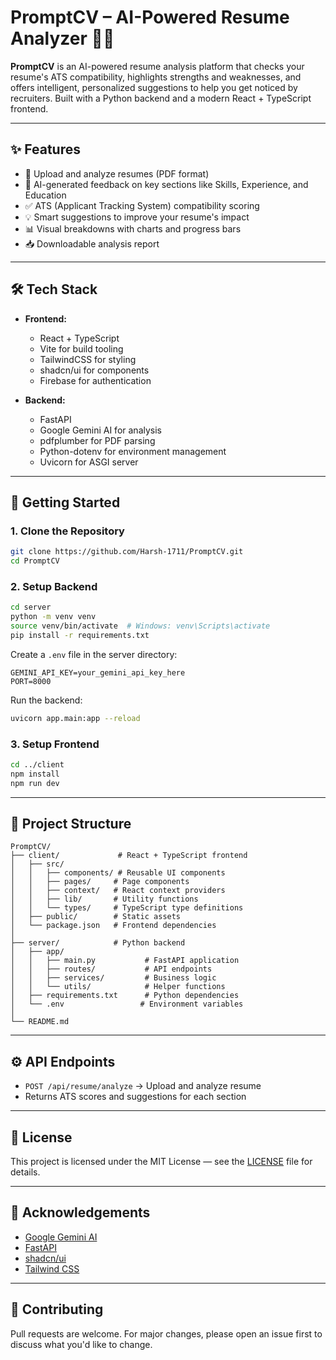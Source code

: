 # PromptCV – AI-Powered Resume Analyzer 🤖📄

**PromptCV** is an AI-powered resume analysis platform that checks your resume's ATS compatibility, highlights strengths and weaknesses, and offers intelligent, personalized suggestions to help you get noticed by recruiters. Built with a Python backend and a modern React + TypeScript frontend.

---

## ✨ Features

- 📄 Upload and analyze resumes (PDF format)
- 🧠 AI-generated feedback on key sections like Skills, Experience, and Education
- ✅ ATS (Applicant Tracking System) compatibility scoring
- 💡 Smart suggestions to improve your resume's impact
- 📊 Visual breakdowns with charts and progress bars
- 📥 Downloadable analysis report

---

## 🛠️ Tech Stack

- **Frontend:**

  - React + TypeScript
  - Vite for build tooling
  - TailwindCSS for styling
  - shadcn/ui for components
  - Firebase for authentication

- **Backend:**
  - FastAPI
  - Google Gemini AI for analysis
  - pdfplumber for PDF parsing
  - Python-dotenv for environment management
  - Uvicorn for ASGI server

---

## 🚀 Getting Started

### 1. Clone the Repository

```bash
git clone https://github.com/Harsh-1711/PromptCV.git
cd PromptCV
```

### 2. Setup Backend

```bash
cd server
python -m venv venv
source venv/bin/activate  # Windows: venv\Scripts\activate
pip install -r requirements.txt
```

Create a `.env` file in the server directory:

```env
GEMINI_API_KEY=your_gemini_api_key_here
PORT=8000
```

Run the backend:

```bash
uvicorn app.main:app --reload
```

### 3. Setup Frontend

```bash
cd ../client
npm install
npm run dev
```

---

## 📂 Project Structure

```
PromptCV/
├── client/             # React + TypeScript frontend
│   ├── src/
│   │   ├── components/ # Reusable UI components
│   │   ├── pages/     # Page components
│   │   ├── context/   # React context providers
│   │   ├── lib/       # Utility functions
│   │   └── types/     # TypeScript type definitions
│   ├── public/        # Static assets
│   └── package.json   # Frontend dependencies
│
├── server/            # Python backend
│   ├── app/
│   │   ├── main.py           # FastAPI application
│   │   ├── routes/           # API endpoints
│   │   ├── services/         # Business logic
│   │   └── utils/            # Helper functions
│   ├── requirements.txt      # Python dependencies
│   └── .env                 # Environment variables
│
└── README.md
```

---

## ⚙️ API Endpoints

- `POST /api/resume/analyze` → Upload and analyze resume
- Returns ATS scores and suggestions for each section

---

## 📜 License

This project is licensed under the MIT License — see the [LICENSE](./LICENSE) file for details.

---

## 🙌 Acknowledgements

- [Google Gemini AI](https://deepmind.google/technologies/gemini/)
- [FastAPI](https://fastapi.tiangolo.com/)
- [shadcn/ui](https://ui.shadcn.com/)
- [Tailwind CSS](https://tailwindcss.com/)

---

## 🤝 Contributing

Pull requests are welcome. For major changes, please open an issue first to discuss what you'd like to change.
